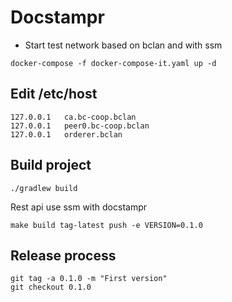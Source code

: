 # Docstampr

 * Start test network based on bclan and with ssm
```
docker-compose -f docker-compose-it.yaml up -d
```

## Edit /etc/host

```
127.0.0.1	ca.bc-coop.bclan
127.0.0.1	peer0.bc-coop.bclan
127.0.0.1	orderer.bclan

```


## Build project

```
./gradlew build
```


Rest api use ssm with docstampr

```
make build tag-latest push -e VERSION=0.1.0
```

## Release process

```
git tag -a 0.1.0 -m "First version"
git checkout 0.1.0
```